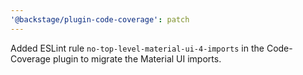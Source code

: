 ```yaml
---
'@backstage/plugin-code-coverage': patch
---
```


Added ESLint rule `no-top-level-material-ui-4-imports` in the Code-Coverage plugin to migrate the Material UI imports.
